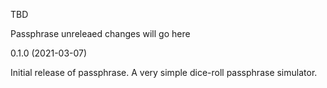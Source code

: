TBD

Passphrase unreleaed changes will go here

0.1.0 (2021-03-07)

Initial release of passphrase. A very simple dice-roll passphrase simulator.

